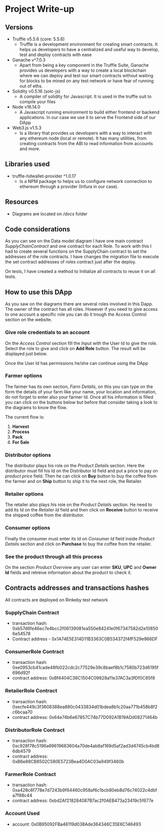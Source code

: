 # Project Write-up
## Versions
- Truffle v5.5.6 (core: 5.5.6)
    - Truffle is a development environment for creating smart contracts. It helps us developers to have a centralized and useful way to develop, test and deploy contracts with ease
- Ganache v^7.0.3
    - Apart from being a key component in the Truffle Suite, Ganache provides us developers with a way to create a local blockchain where we can deploy and test our smart contracts without waiting for blocks to be mined on any test network or have fear of running out of eths.
- Solidity v0.5.16 (solc-js)
    - A compiler of solidity for Javascript. It is used in the truffle suit to compile your files
- Node v16.14.0
    - A Javascript running environment to build either frontend or backend applications. In our case we use it to serve the Frontend side of our DApp 
- Web3.js v1.5.3
    - Is a library that provides us developers with a way to interact with any ethereum node (local or remote). It has many utilities, from creating contracts from the ABI to read information from accounts and more. 

## Libraries used
- truffle-hdwallet-provider ^1.0.17
    - Is a NPM package to helps us to configure network connection to ethereum through a provider (Infura in our case).
## Resources
- Diagrams are located on */docs* folder
## Code considerations
As you can see on the Data model diagram I have one main contract *SupplyChainContract* and one contract for each Role. To work with this I had to create several functions on the SupplyChain contract to set the addresses of the role contracts. I have changes the migration file to execute the set contract addresses of roles contract just after the deploy. 

On tests, I have created a method to Initialize all contracts to reuse it on all tests. 

## How to use this DApp
As you saw on the diagrams there are several roles involved in this Dapp. The owner of the contract has all roles. However if you need to give access to one account a specific role you can do it trough the Access Control section on the website.

### Give role credentials to an account
On the *Access Control* section fill the _Input_ with the User Id to give the role. Select the role to give and click on **Add Role** button. The result will be displayed just below.

Once the User Id has permissions he/she can continue using the DApp

### Farmer options
The farmer has its own section, *Farm Details*, on this you can type on the form the details of your farm like your name, your location and information, do not forget to enter also your farmer Id. Once all his information is filled you can click on the buttons below but before that consider taking a look to the diagrams to know the flow.

The current flow is: 
1. **Harvest**
2. **Process**
3. **Pack**
4. **For Sale**  

### Distributor options
The distributor plays his role on the *Product Details* section. Here the distributor must fill his Id on the Distributor Id field and put a price to pay on _product price_ field. Then he can click on **Buy** button to buy the coffee from the farmer and on **Ship** button to ship it to the next role, the Retailer.

### Retailer options
The retailer also plays his role on the *Product Details* section. He need to add its Id on the _Retailer Id_ field and then click on **Receive** button to receive the shipped coffee from the distributor.

### Consumer options
Finally the consumer must enter its Id on _Consumer Id_ field inside *Product Details* section and click on **Purchase** to buy the coffee from the retailer.

### See the product through all this process 
On the section *Product Overview* any user can enter **SKU**, **UPC** and **Owner Id** fields and retreive information about the product to check it.

## Contracts addresses and transactions hashes
All contracts are deployed on Rinkeby test network
### SupplyChain Contract 
- transaction hash: 0xb57d6fe46ec7e4bcc2f06139081ea550e84241e0f67347582d2e108506e54578
- Contract address - 0x1A74E5E314D11B3363C0B534372f4fF529e966DF

### ConsumerRole Contract
- transaction hash: 0xe0953cb41cade48fb022cdc2c77529e39c8baef8b1c7580b723d6195f696d92f
- contract address: 0xBf4404C36C1504C09828a11e37AC3a3fDf0C85f8

### RetailerRole Contract
- transaction hash: 0xecfe449c3f3608388ea880c0433834d01bdea8b1c20aa771b458b8f2c6bcaa70
- contract address: 0x64e74b6e67857C74b77D092A1B19ADd08271464b

### DistributorRole Contract
- transaction hash: 0xc928f78c5196a69619683604a70de4ab8af169d5af2ad3d4745cb4bd86db4579
- contract address: 0xB6e88CB8502C580E5723Bea4D0AC03a949f3460b

### FarmerRole Contract
- transaction hash: 0xa428c6f778e7d7243b9f64460c958af6c1bcb80eb8d76c74022c4dbfa7f88c44
- contract address: 0xbd2Af218284087B7ac2f0AEB473a23419c5f677e

### Account Used
- account: 0x0B95092FBa46119d038Ade364346C35E6C146493